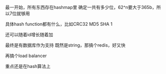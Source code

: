 最一开始，所有东西存在hashmap里
确定一共有多少位，62^n要大于365b，所以7位就够用

具体hash function都有什么，比如CRC32 MD5 SHA 1

还可以随着id增长随着加

最终是有数据库作为支持
既然是string，那搞个redis，好又快

再搞个load balancer

重点还是在hash算法上
